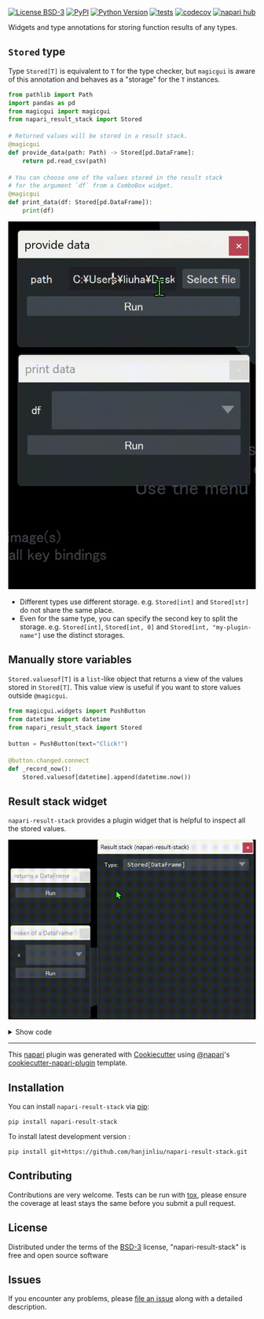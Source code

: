 
[![License BSD-3](https://img.shields.io/pypi/l/napari-result-stack.svg?color=green)](https://github.com/hanjinliu/napari-result-stack/raw/main/LICENSE)
[![PyPI](https://img.shields.io/pypi/v/napari-result-stack.svg?color=green)](https://pypi.org/project/napari-result-stack)
[![Python Version](https://img.shields.io/pypi/pyversions/napari-result-stack.svg?color=green)](https://python.org)
[![tests](https://github.com/hanjinliu/napari-result-stack/workflows/tests/badge.svg)](https://github.com/hanjinliu/napari-result-stack/actions)
[![codecov](https://codecov.io/gh/hanjinliu/napari-result-stack/branch/main/graph/badge.svg)](https://codecov.io/gh/hanjinliu/napari-result-stack)
[![napari hub](https://img.shields.io/endpoint?url=https://api.napari-hub.org/shields/napari-result-stack)](https://napari-hub.org/plugins/napari-result-stack)

Widgets and type annotations for storing function results of any types.

## `Stored` type

Type `Stored[T]` is equivalent to `T` for the type checker, but `magicgui` is aware of this annotation and behaves as a "storage" for the `T` instances.

```python
from pathlib import Path
import pandas as pd
from magicgui import magicgui
from napari_result_stack import Stored

# Returned values will be stored in a result stack.
@magicgui
def provide_data(path: Path) -> Stored[pd.DataFrame]:
    return pd.read_csv(path)

# You can choose one of the values stored in the result stack
# for the argument `df` from a ComboBox widget.
@magicgui
def print_data(df: Stored[pd.DataFrame]):
    print(df)
```

![](https://github.com/hanjinliu/napari-result-stack/blob/main/images/demo-0.gif)

- Different types use different storage. e.g. `Stored[int]` and `Stored[str]` do not share the same place.
- Even for the same type, you can specify the second key to split the storage. e.g. `Stored[int]`, `Stored[int, 0]` and `Stored[int, "my-plugin-name"]` use the distinct storages.

## Manually store variables

`Stored.valuesof[T]` is a `list`-like object that returns a view of the values stored in `Stored[T]`. This value view is useful if you want to store values outside `@magicgui`.

```python
from magicgui.widgets import PushButton
from datetime import datetime
from napari_result_stack import Stored

button = PushButton(text="Click!")

@button.changed.connect
def _record_now():
    Stored.valuesof[datetime].append(datetime.now())

```

## Result stack widget

`napari-result-stack` provides a plugin widget that is helpful to inspect all the stored values.

![](https://github.com/hanjinliu/napari-result-stack/blob/main/images/demo-1.gif)


<details><summary>Show code</summary><div>

```python
from napari_result_stack import Stored
from magicgui import magicgui
import numpy as np
import pandas as pd

@magicgui
def f0() -> Stored[pd.DataFrame]:
    return pd.DataFrame(np.random.random((4, 3)))

@magicgui
def f1(x: Stored[pd.DataFrame]) -> Stored[float]:
    return np.mean(np.array(x))

viewer.window.add_dock_widget(f0, name="returns a DataFrame")
viewer.window.add_dock_widget(f1, name="mean of a DataFrame")
```

---
</div></details>



----------------------------------

This [napari] plugin was generated with [Cookiecutter] using [@napari]'s [cookiecutter-napari-plugin] template.

<!--
Don't miss the full getting started guide to set up your new package:
https://github.com/napari/cookiecutter-napari-plugin#getting-started

and review the napari docs for plugin developers:
https://napari.org/stable/plugins/index.html
-->

## Installation

You can install `napari-result-stack` via [pip]:

    pip install napari-result-stack



To install latest development version :

    pip install git+https://github.com/hanjinliu/napari-result-stack.git


## Contributing

Contributions are very welcome. Tests can be run with [tox], please ensure
the coverage at least stays the same before you submit a pull request.

## License

Distributed under the terms of the [BSD-3] license,
"napari-result-stack" is free and open source software

## Issues

If you encounter any problems, please [file an issue] along with a detailed description.

[napari]: https://github.com/napari/napari
[Cookiecutter]: https://github.com/audreyr/cookiecutter
[@napari]: https://github.com/napari
[MIT]: http://opensource.org/licenses/MIT
[BSD-3]: http://opensource.org/licenses/BSD-3-Clause
[GNU GPL v3.0]: http://www.gnu.org/licenses/gpl-3.0.txt
[GNU LGPL v3.0]: http://www.gnu.org/licenses/lgpl-3.0.txt
[Apache Software License 2.0]: http://www.apache.org/licenses/LICENSE-2.0
[Mozilla Public License 2.0]: https://www.mozilla.org/media/MPL/2.0/index.txt
[cookiecutter-napari-plugin]: https://github.com/napari/cookiecutter-napari-plugin

[file an issue]: https://github.com/hanjinliu/napari-result-stack/issues

[napari]: https://github.com/napari/napari
[tox]: https://tox.readthedocs.io/en/latest/
[pip]: https://pypi.org/project/pip/
[PyPI]: https://pypi.org/
